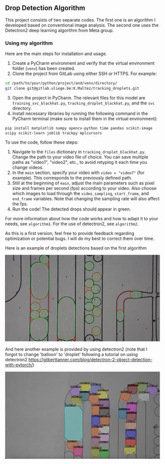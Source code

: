  Drop Detection Algorithm
---------------------

This project consists of two separate codes. The first one is an algorithm I developed based on conventional image analysis. The second one uses the Detectron2 deep learning algorithm from Meta group.

### Using my algorithm

Here are the main steps for installation and usage.

1. Create a PyCharm environment and verify that the virtual environment folder (`venv`) has been created.
2. Clone the project from GitLab using either SSH or HTTPS. For example:
```bash
cd /path/to/your/python/project/and/venv/directory/
git clone git@gitlab.uliege.be:K.Maltez/tracking_droplets.git
```
3. Open the project in PyCharm. The relevant files for this model are `training_svc_blackhat.py`, `tracking_droplet_blackhat.py`, and the `svc` directory.
4. Install necessary libraries by running the following command in the PyCharm terminal (make sure to install them in the virtual environment):
```
pip install matplotlib numpy opencv-python time pandas scikit-image scipy scikit-learn joblib trackpy mplcursors
```

To use the code, follow these steps:

1. Navigate to the `files` dictionary in `tracking_droplet_blackhat.py`. Change the path to your video file of choice. You can save multiple paths as "video1", "video2", etc., to avoid retyping it each time you change videos.
2. In the `main` section, specify your video with `video = "video7"` (for example). This corresponds to the previously defined path.
3. Still at the beginning of `main`, adjust the main parameters such as pixel size and frames per second (fps) according to your video. Also choose which images to load through the `video_sampling`, `start_frame`, and `end_frame` variables. Note that changing the sampling rate will also affect the fps.
4. Run the code! The detected drops should appear in green.

For more information about how the code works and how to adapt it to your needs, see `algorithm1`. For the use of detectron2, see `algorithm2`.

As this is a first version, feel free to provide feedback regarding optimization or potential bugs. I will do my best to correct them over time.

Here is an example of droplets detections based on the first algorithm

![Algorithm1](algo1.png)

And here another example is provided by using detectron2 (note that I forgot to change 'balloon' to 'droplet' following a tutorial on using detectron2 <https://gilberttanner.com/blog/detectron-2-object-detection-with-pytorch/>) 

![Algorithm2](algo2.png)

